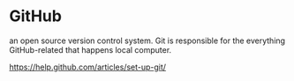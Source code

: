 # GitHub
an open source version control system. Git is responsible for the everything GitHub-related that happens local computer.

https://help.github.com/articles/set-up-git/

